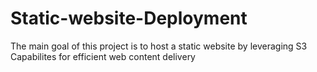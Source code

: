 # Static-website-Deployment
The main goal of this project is to host a static website by leveraging S3 Capabilites for efficient web content delivery
